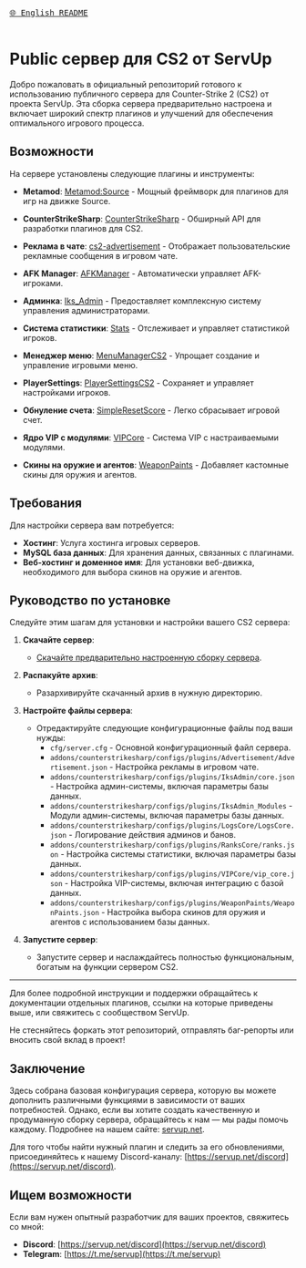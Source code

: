 [<kbd><br>🌐 English README<br><br></kbd>](./README.md)

# Public сервер для CS2 от ServUp

Добро пожаловать в официальный репозиторий готового к использованию публичного сервера для Counter-Strike 2 (CS2) от проекта ServUp. Эта сборка сервера предварительно настроена и включает широкий спектр плагинов и улучшений для обеспечения оптимального игрового процесса.

## Возможности

На сервере установлены следующие плагины и инструменты:

- **Metamod**: [Metamod:Source](https://www.metamodsource.net/downloads.php/?branch=master) - Мощный фреймворк для плагинов для игр на движке Source.
- **CounterStrikeSharp**: [CounterStrikeSharp](https://github.com/roflmuffin/CounterStrikeSharp) - Обширный API для разработки плагинов для CS2.
- **Реклама в чате**: [cs2-advertisement](https://github.com/partiusfabaa/cs2-advertisement) - Отображает пользовательские рекламные сообщения в игровом чате.
- **AFK Manager**: [AFKManager](https://github.com/NiGHT757/AFKManager) - Автоматически управляет AFK-игроками.
- **Админка**: [Iks_Admin](https://github.com/Iksix/Iks_Admin) - Предоставляет комплексную систему управления администраторами.

- **Система статистики**: [Stats](https://github.com/partiusfabaa/cs2-ranks) - Отслеживает и управляет статистикой игроков.
- **Менеджер меню**: [MenuManagerCS2](https://github.com/NickFox007/MenuManagerCS2) - Упрощает создание и управление игровыми меню.
- **PlayerSettings**: [PlayerSettingsCS2](https://github.com/NickFox007/PlayerSettingsCS2) - Сохраняет и управляет настройками игроков.
- **Обнуление счета**: [SimpleResetScore](https://github.com/stefanx111/cs2-SimpleResetScore) - Легко сбрасывает игровой счет.
- **Ядро VIP с модулями**: [VIPCore](https://github.com/partiusfabaa/cs2-VIPCore) - Система VIP с настраиваемыми модулями.
- **Скины на оружие и агентов**: [WeaponPaints](https://github.com/Nereziel/cs2-WeaponPaints) - Добавляет кастомные скины для оружия и агентов.

## Требования

Для настройки сервера вам потребуется:

- **Хостинг**: Услуга хостинга игровых серверов.
- **MySQL база данных**: Для хранения данных, связанных с плагинами.
- **Веб-хостинг и доменное имя**: Для установки веб-движка, необходимого для выбора скинов на оружие и агентов.

## Руководство по установке

Следуйте этим шагам для установки и настройки вашего CS2 сервера:

1. **Скачайте сервер**:
   - [Скачайте предварительно настроенную сборку сервера](https://github.com/serv-up/cs2-public-serv).
   
2. **Распакуйте архив**:
   - Разархивируйте скачанный архив в нужную директорию.

3. **Настройте файлы сервера**:
   - Отредактируйте следующие конфигурационные файлы под ваши нужды:
     - `cfg/server.cfg` - Основной конфигурационный файл сервера.
     - `addons/counterstrikesharp/configs/plugins/Advertisement/Advertisement.json` - Настройка рекламы в игровом чате.
     - `addons/counterstrikesharp/configs/plugins/IksAdmin/core.json` - Настройка админ-системы, включая параметры базы данных.
     - `addons/counterstrikesharp/configs/plugins/IksAdmin_Modules` - Модули админ-системы, включая параметры базы данных.
     - `addons/counterstrikesharp/configs/plugins/LogsCore/LogsCore.json` - Логирование действия админов и банов.
     - `addons/counterstrikesharp/configs/plugins/RanksCore/ranks.json` - Настройка системы статистики, включая параметры базы данных.
     - `addons/counterstrikesharp/configs/plugins/VIPCore/vip_core.json` - Настройка VIP-системы, включая интеграцию с базой данных.
     - `addons/counterstrikesharp/configs/plugins/WeaponPaints/WeaponPaints.json` - Настройка выбора скинов для оружия и агентов с использованием базы данных.

4. **Запустите сервер**:
   - Запустите сервер и наслаждайтесь полностью функциональным, богатым на функции сервером CS2.

---
Для более подробной инструкции и поддержки обращайтесь к документации отдельных плагинов, ссылки на которые приведены выше, или свяжитесь с сообществом ServUp.

Не стесняйтесь форкать этот репозиторий, отправлять баг-репорты или вносить свой вклад в проект!

## Заключение

Здесь собрана базовая конфигурация сервера, которую вы можете дополнить различными функциями в зависимости от ваших потребностей. Однако, если вы хотите создать качественную и продуманную сборку сервера, обращайтесь к нам — мы рады помочь каждому. Подробнее на нашем сайте: [servup.net](https://servup.net).

Для того чтобы найти нужный плагин и следить за его обновлениями, присоединяйтесь к нашему Discord-каналу: [https://servup.net/discord](https://servup.net/discord).

## Ищем возможности

Если вам нужен опытный разработчик для ваших проектов, свяжитесь со мной:

- **Discord**: [https://servup.net/discord](https://servup.net/discord)
- **Telegram**: [https://t.me/servup](https://t.me/servup)
